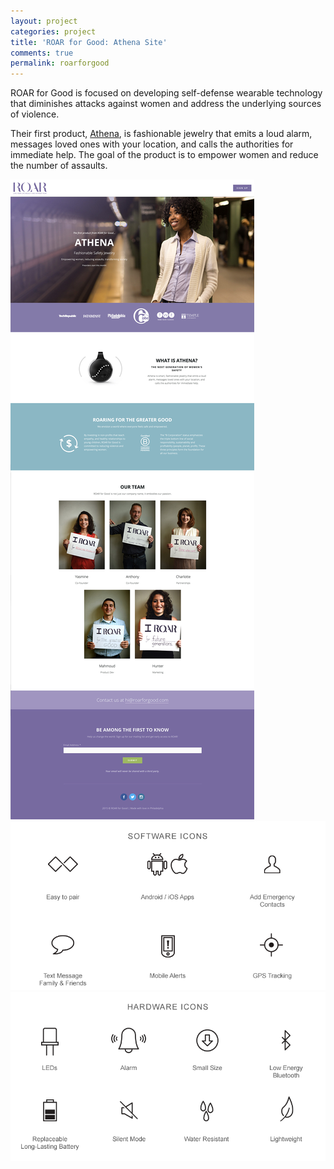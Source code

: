 ```yaml
---
layout: project
categories: project
title: 'ROAR for Good: Athena Site'
comments: true
permalink: roarforgood
---
```


ROAR for Good is focused on developing self-defense wearable technology that diminishes attacks against women and address the underlying sources of violence.

Their first product, <a href="http://www.roarforgood.com" target="_blank">Athena</a>, is fashionable jewelry that emits a loud alarm, messages loved ones with your location, and calls the authorities for immediate help. The goal of the product is to empower women and reduce the number of assaults. 

<img src="/img/projects/roar/img-1.jpg" alt="">

<img src="/img/projects/roar/img-2.png" alt="" class="no-shadow">

<img src="/img/projects/roar/img-3.png" alt="" class="no-shadow">